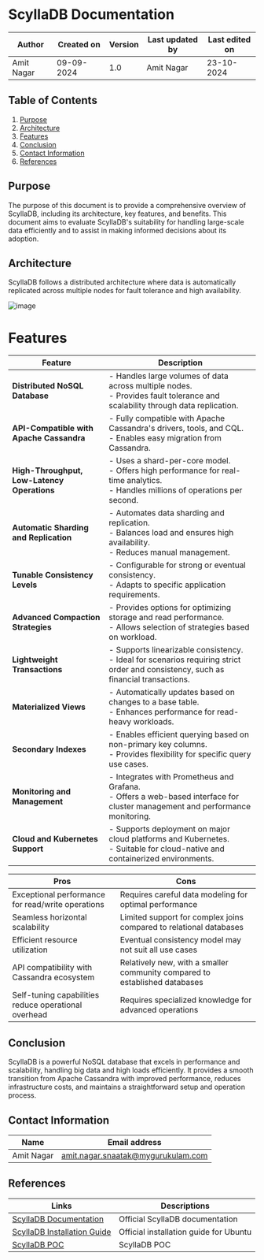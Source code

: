 # ScyllaDB Documentation

| Author | Created on | Version | Last updated by | Last edited on |
|--------|------------|---------|----------------|----------------|
| Amit Nagar | 09-09-2024 | 1.0 | Amit Nagar | 23-10-2024 |

## Table of Contents

1. [Purpose](#purpose)
2. [Architecture](#architecture)
3. [Features](#features)
5. [Conclusion](#conclusion)
6. [Contact Information](#contact-information)
7. [References](#references)
    

## Purpose

The purpose of this document is to provide a comprehensive overview of ScyllaDB, including its architecture, key features, and benefits. This document aims to evaluate ScyllaDB's suitability for handling large-scale data efficiently and to assist in making informed decisions about its adoption.
 
## Architecture

ScyllaDB follows a distributed architecture where data is automatically replicated across multiple nodes for fault tolerance and high availability.

![image](https://github.com/user-attachments/assets/e150991e-c698-4d84-80e4-c5e300e585b1)



# Features

| **Feature**                         | **Description**                                                                                                                  |
|-------------------------------------|----------------------------------------------------------------------------------------------------------------------------------|
| **Distributed NoSQL Database**       | - Handles large volumes of data across multiple nodes.<br>- Provides fault tolerance and scalability through data replication.  |
| **API-Compatible with Apache Cassandra** | - Fully compatible with Apache Cassandra's drivers, tools, and CQL.<br>- Enables easy migration from Cassandra.                |
| **High-Throughput, Low-Latency Operations** | - Uses a shard-per-core model.<br>- Offers high performance for real-time analytics.<br>- Handles millions of operations per second. |
| **Automatic Sharding and Replication** | - Automates data sharding and replication.<br>- Balances load and ensures high availability.<br>- Reduces manual management.     |
| **Tunable Consistency Levels**       | - Configurable for strong or eventual consistency.<br>- Adapts to specific application requirements.                           |
| **Advanced Compaction Strategies**   | - Provides options for optimizing storage and read performance.<br>- Allows selection of strategies based on workload.          |
| **Lightweight Transactions**         | - Supports linearizable consistency.<br>- Ideal for scenarios requiring strict order and consistency, such as financial transactions. |
| **Materialized Views**               | - Automatically updates based on changes to a base table.<br>- Enhances performance for read-heavy workloads.                   |
| **Secondary Indexes**                | - Enables efficient querying based on non-primary key columns.<br>- Provides flexibility for specific query use cases.          |
| **Monitoring and Management**        | - Integrates with Prometheus and Grafana.<br>- Offers a web-based interface for cluster management and performance monitoring. |
| **Cloud and Kubernetes Support**     | - Supports deployment on major cloud platforms and Kubernetes.<br>- Suitable for cloud-native and containerized environments.   |
                                                      


| Pros                                         | Cons                                                 |
|----------------------------------------------|------------------------------------------------------|
| Exceptional performance for read/write operations | Requires careful data modeling for optimal performance |
| Seamless horizontal scalability              | Limited support for complex joins compared to relational databases |
| Efficient resource utilization               | Eventual consistency model may not suit all use cases |
| API compatibility with Cassandra ecosystem   | Relatively new, with a smaller community compared to established databases |
| Self-tuning capabilities reduce operational overhead | Requires specialized knowledge for advanced operations |



## Conclusion

ScyllaDB is a powerful NoSQL database that excels in performance and scalability, handling big data and high loads efficiently. It provides a smooth transition from Apache Cassandra with improved performance, reduces infrastructure costs, and maintains a straightforward setup and operation process.

## Contact Information

| Name       | Email address     |
|------------|-------------------|
| Amit Nagar | amit.nagar.snaatak@mygurukulam.com |

## References
| Links                                                                                                                | Descriptions                                     |
|----------------------------------------------------------------------------------------------------------------------|--------------------------------------------------|
| [ScyllaDB Documentation](https://docs.scylladb.com/)                                                                  | Official ScyllaDB documentation                  |
| [ScyllaDB Installation Guide](https://docs.scylladb.com/stable/operating-scylla/procedures/install/install-ubuntu.html) | Official installation guide for Ubuntu           |
| [ScyllaDB POC](https://github.com/mygurukulam-p10/Documention/blob/main/OT%20MS%20Understanding/Scylla%20DB/Run%20ScyllaDB%20locally%20and%20POC/README.md) | ScyllaDB POC                                      |

